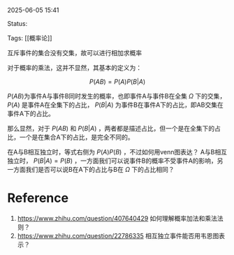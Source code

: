 2025-06-05  15:41

Status:

Tags: [[概率论]]

互斥事件的集合没有交集，故可以进行相加求概率

对于概率的乘法，这并不显然，其基本的定义为：

$$P(AB)=P(A)P(B|A)$$

 $P(AB)$为事件A与事件B同时发生的概率，也即事件A与事件B在全集 $\Omega$ 下的交集， $P(A)$ 是事件A在全集下的占比， $P(B|A)$ 为事件B在事件A下的占比，即AB交集在事件A下的占比。

 那么显然，对于 $P(AB)$ 和 $P(B|A)$ ，两者都是描述占比，但一个是在全集下的占比，一个是在集合A下的占比，是完全不同的。

 在A与B相互独立时，等式右侧为 $P(A)P(B)$ ，不过如何用venn图表达？
 A与B相互独立时， $P(B|A)=P(B)$ ，一方面我们可以说事件B的概率不受事件A的影响，另一方面我们是否可以说B在A下的占比与B在 $\Omega$ 下的占比相同？
# Reference
1. https://www.zhihu.com/question/407640429  如何理解概率加法和乘法法则？
2. https://www.zhihu.com/question/22786335 相互独立事件能否用韦恩图表示？